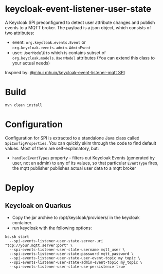 # keycloak-event-listener-user-state

A Keycloak SPI preconfigured to detect user attribute changes and publish events to a MQTT broker.
The payload is a json object, which consists of two attributes:
- event: `org.keycloak.events.Event` or `org.keycloak.events.admin.AdminEvent`
- user: `UserModelDto` which is contains subset of `org.keycloak.models.UserModel` attributes (You can extend this class to your actual needs) 

Inspired by: [ @mhui mhuin/keycloak-event-listener-mqtt SPI ](https://github.com/softwarefactory-project/keycloak-event-listener-mqtt)

# Build

```
mvn clean install
```

# Configuration

Configuration for SPI is extracted to a standalone Java class called `SpiConfigProperties`. 
You can quickly skim through the code to find default values. Most of them are self-explanatory, but:
- `handledEventTypes` property - filters out Keycloak Events (generated by user, not an admin) to any of its values, 
so that particular `EventType` fires, the mqtt publisher publishes actual user data to a mqtt broker

# Deploy

## Keycloak on Quarkus

* Copy the jar archive to /opt/keycloak/providers/ in the keycloak container.
* run keycloak with the following options:

```
kc.sh start
  --spi-events-listener-user-state-server-uri "tcp://your.mqtt.server:port" \
  --spi-events-listener-user-state-username mqtt_user \
  --spi-events-listener-user-state-password mqtt_password \
  --spi-events-listener-user-state-user-event-topic my_topic \
  --spi-events-listener-user-state-admin-event-topic my_topic \
  --spi-events-listener-user-state-use-persistence true
  
```